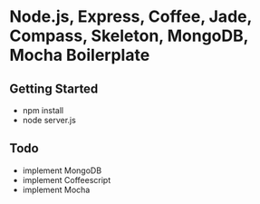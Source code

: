 #  Node.js, Express, Coffee, Jade, Compass, Skeleton, MongoDB, Mocha Boilerplate

## Getting Started

- npm install
- node server.js

## Todo

- implement MongoDB
- implement Coffeescript
- implement Mocha